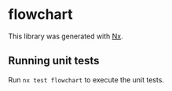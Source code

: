 # flowchart

This library was generated with [Nx](https://nx.dev).

## Running unit tests

Run `nx test flowchart` to execute the unit tests.
